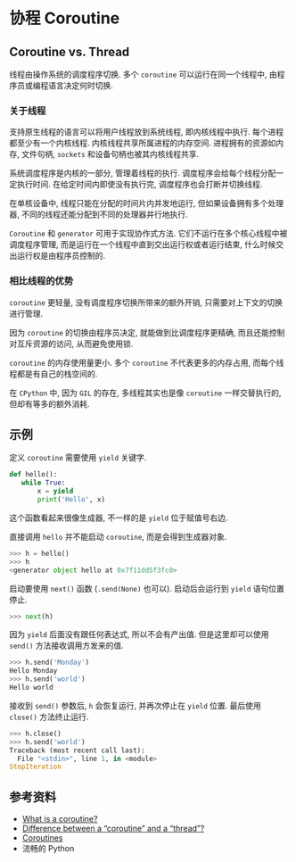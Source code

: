 # 协程 Coroutine

## Coroutine vs. Thread
线程由操作系统的调度程序切换. 多个 `coroutine` 可以运行在同一个线程中, 由程序员或编程语言决定何时切换.

### 关于线程
支持原生线程的语言可以将用户线程放到系统线程, 即内核线程中执行. 每个进程都至少有一个内核线程. 内核线程共享所属进程的内存空间. 进程拥有的资源如内存, 文件句柄, `sockets` 和设备句柄也被其内核线程共享.

系统调度程序是内核的一部分, 管理着线程的执行. 调度程序会给每个线程分配一定执行时间. 在给定时间内即使没有执行完, 调度程序也会打断并切换线程.

在单核设备中, 线程只能在分配的时间片内并发地运行, 但如果设备拥有多个处理器, 不同的线程还能分配到不同的处理器并行地执行.

`Coroutine` 和 `generator` 可用于实现协作式方法. 它们不运行在多个核心线程中被调度程序管理, 而是运行在一个线程中直到交出运行权或者运行结束, 什么时候交出运行权是由程序员控制的.

### 相比线程的优势
`coroutine` 更轻量, 没有调度程序切换所带来的额外开销, 只需要对上下文的切换进行管理.

因为 `coroutine` 的切换由程序员决定, 就能做到比调度程序更精确, 而且还能控制对互斥资源的访问, 从而避免使用锁.

`coroutine` 的内存使用量更小. 多个 `coroutine` 不代表更多的内存占用, 而每个线程都是有自己的栈空间的.

在 `CPython` 中, 因为 `GIL` 的存在, 多线程其实也是像 `coroutine` 一样交替执行的, 但却有等多的额外消耗.

## 示例
定义 `coroutine` 需要使用 `yield` 关键字.
```python
def hello():
   while True:
       x = yield
       print('Hello', x)
```

这个函数看起来很像生成器, 不一样的是 `yield` 位于赋值号右边.

直接调用 `hello` 并不能启动 `coroutine`, 而是会得到生成器对象.
```python
>>> h = hello()
>>> h
<generator object hello at 0x7f11dd5f3fc0>
```

启动要使用 `next()` 函数 (`.send(None)` 也可以). 启动后会运行到 `yield` 语句位置停止.
```python
>>> next(h)
```

因为 `yield` 后面没有跟任何表达式, 所以不会有产出值. 但是这里却可以使用 `send()` 方法接收调用方发来的值.
```python
>>> h.send('Monday')
Hello Monday
>>> h.send('world')
Hello world
```

接收到 `send()` 参数后, `h` 会恢复运行, 并再次停止在 `yield` 位置. 最后使用 `close()` 方法终止运行.
```python
>>> h.close()
>>> h.send('world')
Traceback (most recent call last):
  File "<stdin>", line 1, in <module>
StopIteration
```

## 参考资料
- [What is a coroutine?](https://stackoverflow.com/questions/553704/what-is-a-coroutine)
- [Difference between a “coroutine” and a “thread”?](https://stackoverflow.com/questions/1934715/difference-between-a-coroutine-and-a-thread)
- [Coroutines](http://book.pythontips.com/en/latest/coroutines.html)
- 流畅的 Python

